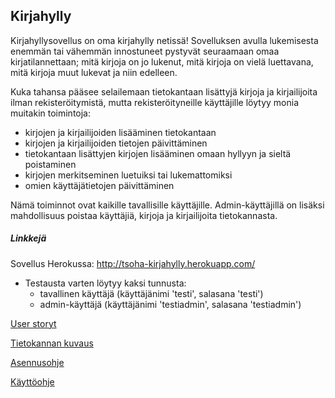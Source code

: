 ## Kirjahylly

Kirjahyllysovellus on oma kirjahylly netissä! Sovelluksen avulla lukemisesta enemmän tai vähemmän innostuneet pystyvät seuraamaan omaa kirjatilannettaan; mitä kirjoja on jo lukenut, mitä kirjoja on vielä luettavana, mitä kirjoja muut lukevat ja niin edelleen.

Kuka tahansa pääsee selailemaan tietokantaan lisättyjä kirjoja ja kirjailijoita ilman rekisteröitymistä, mutta rekisteröityneille käyttäjille löytyy monia muitakin toimintoja:

  - kirjojen ja kirjailijoiden lisääminen tietokantaan
  - kirjojen ja kirjailijoiden tietojen päivittäminen
  - tietokantaan lisättyjen kirjojen lisääminen omaan hyllyyn ja sieltä poistaminen
  - kirjojen merkitseminen luetuiksi tai lukemattomiksi
  - omien käyttäjätietojen päivittäminen
  
  
Nämä toiminnot ovat kaikille tavallisille käyttäjille. Admin-käyttäjillä on lisäksi mahdollisuus poistaa käyttäjiä, kirjoja ja kirjailijoita tietokannasta. 


##### Linkkejä

Sovellus Herokussa: http://tsoha-kirjahylly.herokuapp.com/ 
- Testausta varten löytyy kaksi tunnusta: 
  - tavallinen käyttäjä (käyttäjänimi 'testi', salasana 'testi')
  - admin-käyttäjä (käyttäjänimi 'testiadmin', salasana 'testiadmin')

[User storyt](https://github.com/riinaalisah/Kirjahylly/blob/master/documentation/user_stories.md)

[Tietokannan kuvaus](https://github.com/riinaalisah/Kirjahylly/blob/master/documentation/tietokantakuvaus.md)

[Asennusohje](https://github.com/riinaalisah/Kirjahylly/blob/master/documentation/asennusohjeet.md)

[Käyttöohje](https://github.com/riinaalisah/Kirjahylly/blob/master/documentation/kayttoohje.md)

